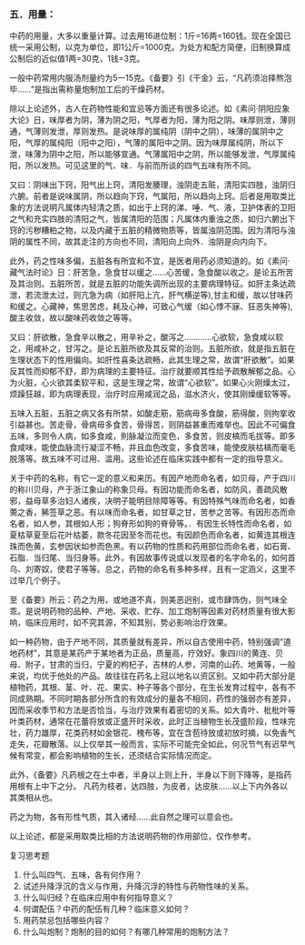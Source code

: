 ### 五．用量：

中药的用量，大多以重量计算。过去用16进位制：1斤=16两=160钱。现在全国已统一采用公制，以克为单位，即1公斤=1000克。为处方和配方简便，旧制换算成公制后的近似值1两=30克，1钱=3克。

一般中药常用内服汤剂量约为5一15克。《备要》引《干金》云，“凡药须治择熬泡毕……”是指出需称量炮制加工后的干燥药材。

除以上论述外，古人在药物性能和宜忌等方面还有很多论述。如《素问·阴阳应象大论》日，味厚者为阴，薄为阴之阳，气厚者为阳，薄为阳之阴。味厚则泄，薄则通，气薄则发泄，厚则发热。是说味厚的属纯阴（阴中之阴），味薄的属阴中之阳，气厚的属纯阳（阳中之阳），气薄的属阳中之阴。因为味厚属纯阴，所以下泄，味薄为阴中之阳，所以能够宣通。气薄属阳中之阴，所以能够发泄，气厚属纯阳，所以发热。可见这里的气、味．与前而所谈的四气五味有所不同。

又曰：阴味出下窍，阳气出上窍，清阳发腠理，浊阴走五赃，清阳实四肢，浊阴归六腑。前者是说味属阴，所以趋向下窍，气属阳，所以趋向上窍。后者是用取类比象的方法说明凡属体内轻清之质，如出于上窍的涕、唾、气、液，卫护体表的卫阳之气和充实四肢的清阳之气，皆属清阳的范围；凡属体内重浊之质，如归六腑出下窍的污秽糟粕之物，以及内藏于五脏的精微物质等，皆属浊阴范围。因为清阳与浊阴的属性不同，故其走注的方向也不同，清阳向上向外．浊阴是向内向下。

此外，药之性味多偏，五脏各有所宜和不宜，是医者用药必须知道的。如《素问·藏气法时论》日：肝苦急，急食甘以缓之……心苦缓，急食酸以收之。是论五所苦及其治则。五脏所苦，就是五脏的功能失调所出现的主要病理特征。如肝主条达疏泄，若流泄太过，则亢急为病（如肝阳上亢，肝气横逆等),甘主和缓，故以甘味药和缓之。心藏神，焦思苦虑，耗及心神，可致心气缓（如心悸不寐、狂恶失神等),酸主收敛，故以酸味药收敛之等等。

又曰：肝欲散，急食辛以散之，用辛补之，酸泻之…………心欲软，急食咸以软之，用咸补之，甘泻之。是论五脏所欲及其反常的治则。五脏所欲，就是指五脏在生理状态下的性用偏向。如肝性喜条达疏畅，此其生理之常，故谓“肝欲散”。如果反其性而抑郁不舒，即为病理的主要特征。治疗就要顺其性给予疏散解郁之品。心为火脏，心火欲其柔软平和，这是生理之常，故谓“心欲软”。如果心火刚燥太过，烦躁狂越，即为病理表现，治疗时应用咸润之品，滋水济火，使其刚燥缓软等等。

五味入五脏，五脏之病又各有所禁，如酸走筋，筋病毋多食酸，筋得酸，则拘挛收引益甚也。苦走骨，骨病毋多食苦，骨得苦，则阴益甚重而难举也。因此不可偏食五味，多则令人病，如多食咸，則脉凝泣而变色，多食苦，则皮槁而毛拔等。即多食咸味，能使血脉流行凝涩不畅，并且血色改变，多食苦味，能使皮肤枯槁而毫毛脱落等。故五味不可过用、滥用。这些论述在临床实践中都有一定的指导意义。

关于中药的名称，有它一定的意义和来历。有因产地而命名者，如贝母，产于四川的称川贝母，产于浙江象山的称象贝母。有因功能而命名者，如防风，善疏风散邪，益母草多治妇人诸疾，决明子能明目除障等等。有因特殊气味而命名者，如香薷之香，豨签草之恶。有以味而命名者，如甘草之甘，苦参之苦等。有因形态而命名者，如人参，其根如人形；狗脊形如狗的脊骨等。．有因生长特性而命名者，如夏枯草夏至后花叶枯萎，款冬花因至冬而花也。有因颜色而命名者，如黄连其根连珠而色黄，玄参因状如参而色黑。有以药物的性质和药用部位而命名者，如石膏、石脂．当归尾、当归身等。此外，有因故事传说或以发现者的名字命名的，如何首乌、刘寄奴，使君子等等。总之，药物的命名有多种多样，且有一定涵义，这里不过举几个例子。

至《备要》所云：药之为用，或地道不真，则美恶迥别，或市肆饰伪，则气味全乖。是说明药物的品种、产地、采收、贮存、加工炮制等因素对药材质量有很大影响，临床应用时，如不究其源，不知其别，势必影响治疗效果。

如一种药物，由于产地不同，其质量就有差异，所以自古使用中药，特别强调“道地药材”，其意是某药产于某地者为正品，质量高，疗效好。象四川的黄连、贝母、附子，甘肃的当归，宁夏的枸杞子，吉林的人参，河南的山药、地黄等，一般来说，均优于他处的产品。故往往在药名上冠以地名以资区别。又如中药大部分是植物药，其根、茎、叶、花、果实、种子等各个部分，在生长发育过程中，各有不同成熟期。不同时期各部分所含的有效成分的量各不相同，药性的强弱亦有差异，因而采收季节和方法是否恰当，与治疗效果有着密切的关系。如大青叶、枇枇叶等叶类药材，通常在花蕾将放或正盛开时采收，此时正当植物生长茂盛阶段，性味完壮，药力雄厚，花类药材如金银花、槐布等，宜在含苞待放或初放时摘，以免香气走失，花瓣散落。以上仅举其一般而言，实际不可能完全如此，何况节气有迟早气候有常变，都会影响植物的生长，还须结合实际情况而定。

此外，《备要》凡药根之在土中者，半身以上则上升，半身以下则下降等，是指药用根有上中下之分。
凡药为枝者，达四肢，为皮者，达皮肤……以上下内外各以其类相从也。

药之为物，各有形性气质，其入诸经……此自然之理可以意会也。

以上论述，都是采用取类比相的方法说明药物的作用部位，仅作参考。

复习思考题

1. 什么叫四气、五味，各有何作用？
2. 试述升降浮沉的含义与作用，升降沉浮的特性与药物性味的关系。
3. 什么叫归经？在临床应用中有何指导意义？
4. 何谓配伍？中药的配伍有几种？临床意义如何？
5. 用药禁忌包括哪些内容？
6. 什么叫炮制？炮制的目的如何？有哪几种常用的炮制方法？
